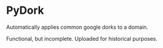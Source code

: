 # PyDork
Automatically applies common google dorks to a domain.

Functional, but incomplete. Uploaded for historical purposes.
